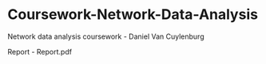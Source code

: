 # Coursework-Network-Data-Analysis
Network data analysis coursework - Daniel Van Cuylenburg

Report - Report.pdf
